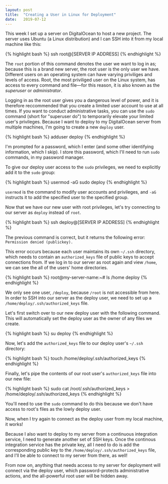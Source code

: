 ```yaml
---
layout: post
title:  "Creating a User in Linux for Deployment"
date:   2019-07-12
---
```


This week I set up a server on DigitalOcean to host a new project. The server uses Ubuntu (a Linux distribution) and I can SSH into it from my local machine like this:

{% highlight bash %}
ssh root@[SERVER IP ADDRESS]
{% endhighlight %}

The `root` portion of this command denotes the user we want to log in as; because this is a brand new server, the root user is the only user we have. Different users on an operating system can have varying priviliges and levels of access. Root, the most priviliged user on the Linux system, has access to every command and file—for this reason, it is also known as the _superuser_ or _administrator_.

Logging in as the root user gives you a dangerous level of power, and it is therefore reccommended that you create a limited user account to use at all times. If you want to conduct administrative tasks, you can use the `sudo` command (short for "superuser do") to temporarily elevate your limited user's privileges. Because I want to deploy to my DigitalOcean server from multiple machines, I'm going to create a new `deploy` user.

{% highlight bash %}
adduser deploy
{% endhighlight %}

I'm prompted for a password, which I enter (and some other identifying information, which I skip). I store this password, which I'll need to run `sudo` commands, in my password manager.

To give our deploy user access to the `sudo` privileges, we need to explicitly add it to the `sudo` group:

{% highlight bash %}
usermod -aG sudo deploy
{% endhighlight %}

`usermod` is the command to modify user accounts and privileges, and `-aG` instructs it to add the specified user to the specified group.

Now that we have our new user with root privileges, let's try connecting to our server as `deploy` instead of `root`.

{% highlight bash %}
ssh deploy@[SERVER IP ADDRESS]
{% endhighlight %}

The previous command is correct, but it returns the following error: `Permission denied (publickey).`

This error occurs because each user maintains its own `~/.ssh` directory, which needs to contain an `authorized_keys` file of public keys to accept connections from. If we log in to our server as root again and view `/home`, we can see the all of the users' home directories.

{% highlight bash %}
root@my-server-name:~# ls /home
deploy
{% endhighlight %}

We only see one  user, `/deploy`, because `/root` is not accessible from here. In order to SSH into our server as the deploy user, we need to set up a `/home/deploy/.ssh/authorized_keys` file.

Let's first switch over to our new deploy user with the following command. This will automatically set the deploy user as the owner of any files we create.

{% highlight bash %}
su deploy
{% endhighlight %}

Now, let's add the `authorized_keys` file to our deploy user's `~/.ssh` directory:

{% highlight bash %}
touch /home/deploy/.ssh/authorized_keys
{% endhighlight %}

Finally, let's pipe the contents of our root user's `authorized_keys` file into our new file:

{% highlight bash %}
sudo cat /root/.ssh/authorized_keys > /home/deploy/.ssh/authorized_keys
{% endhighlight %}

You'll need to use the `sudo` command to do this because we don't have access to root's files as the lowly deploy user.

Now, when I try again to connect as the deploy user from my local machine, it works!

Because I also want to deploy to my server from a continuous integration service, I need to generate another set of SSH keys. Once the continous integration service has the private key, all I need to do is add the corresponding public key to the `/home/deploy/.ssh/authorized_keys` file, and I'll be able to connect to my server from there, as well!

From now on, anything that needs access to my server for deployment will connect via the deploy user, which password-protects administrative actions, and the all-powerful root user will be hidden away.
